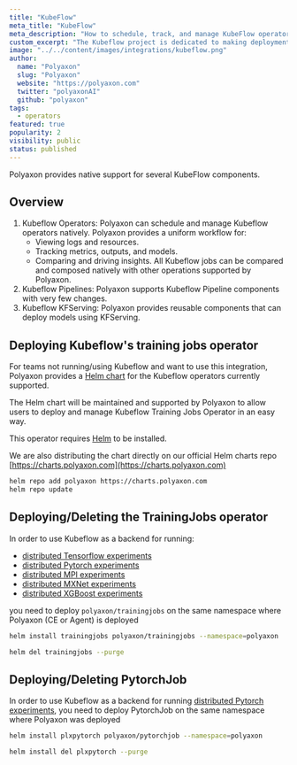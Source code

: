 ```yaml
---
title: "KubeFlow"
meta_title: "KubeFlow"
meta_description: "How to schedule, track, and manage KubeFlow operators on Polyaxon. Polyaxon can schedule and manage KubeFlow operators natively."
custom_excerpt: "The Kubeflow project is dedicated to making deployments of machine learning (ML) workflows on Kubernetes simple, portable and scalable."
image: "../../content/images/integrations/kubeflow.png"
author:
  name: "Polyaxon"
  slug: "Polyaxon"
  website: "https://polyaxon.com"
  twitter: "polyaxonAI"
  github: "polyaxon"
tags:
  - operators
featured: true
popularity: 2
visibility: public
status: published
---
```


Polyaxon provides native support for several KubeFlow components.

## Overview

 1. Kubeflow Operators:
    Polyaxon can schedule and manage Kubeflow operators natively. Polyaxon provides a uniform workflow for:
     * Viewing logs and resources.
     * Tracking metrics, outputs, and models.
     * Comparing and driving insights.
    All Kubeflow jobs can be compared and composed natively with other operations supported by Polyaxon.
 2. Kubeflow Pipelines:
    Polyaxon supports Kubeflow Pipeline components with very few changes.
 3. Kubeflow KFServing:
    Polyaxon provides reusable components that can deploy models using KFServing.

## Deploying Kubeflow's training jobs operator

For teams not running/using Kubeflow and want to use this integration,
Polyaxon provides a [Helm chart](https://github.com/polyaxon/charts/tree/master/trainingjobs) for the Kubeflow operators currently supported.

The Helm chart will be maintained and supported by Polyaxon to allow users to deploy and manage Kubeflow Training Jobs Operator in an easy way.

This operator requires [Helm](https://helm.sh/docs/intro/install/) to be installed.

We are also distributing the chart directly on our official Helm charts repo [https://charts.polyaxon.com](https://charts.polyaxon.com)

```bash
helm repo add polyaxon https://charts.polyaxon.com
helm repo update
```

## Deploying/Deleting the TrainingJobs operator

In order to use Kubeflow as a backend for running:
  * [distributed Tensorflow experiments](/integrations/tfjob/)
  * [distributed Pytorch experiments](/integrations/pytorchjob/)
  * [distributed MPI experiments](/integrations/mpijob/)
  * [distributed MXNet experiments](/integrations/mxnetjob/)
  * [distributed XGBoost experiments](/integrations/xgboostjob/)

you need to deploy `polyaxon/trainingjobs` on the same namespace where Polyaxon (CE or Agent) is deployed

```bash
helm install trainingjobs polyaxon/trainingjobs --namespace=polyaxon
```

```bash
helm del trainingjobs --purge
```

## Deploying/Deleting PytorchJob

In order to use Kubeflow as a backend for running [distributed Pytorch experiments](/integrations/pytorchjob/),
you need to deploy PytorchJob on the same namespace where Polyaxon was deployed

```bash
helm install plxpytorch polyaxon/pytorchjob --namespace=polyaxon
```

```bash
helm install del plxpytorch --purge
```
